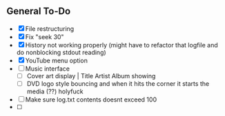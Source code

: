 
## General To-Do
- [x] File restructuring
- [x] Fix "seek 30"
- [x] History not working properly (might have to refactor that logfile and do nonblocking stdout reading)
- [x] YouTube menu option
- [ ] Music interface
    - [ ] Cover art display | Title Artist Album showing
    - [ ] DVD logo style bouncing and when it hits the corner it starts the media (??) holyfuck
- [ ] Make sure log.txt contents doesnt exceed 100
- [ ] 
